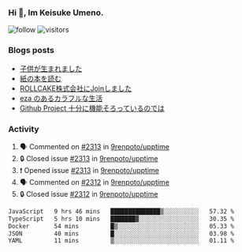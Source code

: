 ### Hi 👋, Im Keisuke Umeno.

<!--
**9renpoto/9renpoto** is a ✨ _special_ ✨ repository because its `README.md` (this file) appears on your GitHub profile.

Here are some ideas to get you started:

- 🔭 I’m currently working on ...
- 🌱 I’m currently learning ...
- 👯 I’m looking to collaborate on ...
- 🤔 I’m looking for help with ...
- 💬 Ask me about ...
- 📫 How to reach me: ...
- 😄 Pronouns: ...
- ⚡ Fun fact: ...
-->

![follow](https://img.shields.io/github/followers/9renpoto?label=Follow&style=social)
![visitors](https://komarev.com/ghpvc/?username=9renpoto&label=Profile%20views&color=0e75b6&style=flat)

### Blogs posts

<!-- BLOG-POST-LIST:START -->
- [子供が生まれました](https://9renpoto.win/entry/2024/04/18/hello-world)
- [紙の本を読む](https://9renpoto.win/entry/2024/02/25/reading-papar-book)
- [ROLLCAKE株式会社にJoinしました](https://9renpoto.win/entry/2024/02/11/join)
- [eza のあるカラフルな生活](https://9renpoto.win/entry/2024/02/01/eza)
- [Github Project 十分に機能そろっているのでは](https://9renpoto.win/entry/2024/01/14/gh-projects)
<!-- BLOG-POST-LIST:END -->

### Activity

<!--START_SECTION:activity-->
1. 🗣 Commented on [#2313](https://github.com/9renpoto/upptime/issues/2313#issuecomment-2093987193) in [9renpoto/upptime](https://github.com/9renpoto/upptime)
2. 🔒 Closed issue [#2313](https://github.com/9renpoto/upptime/issues/2313) in [9renpoto/upptime](https://github.com/9renpoto/upptime)
3. ❗ Opened issue [#2313](https://github.com/9renpoto/upptime/issues/2313) in [9renpoto/upptime](https://github.com/9renpoto/upptime)
4. 🗣 Commented on [#2312](https://github.com/9renpoto/upptime/issues/2312#issuecomment-2093949108) in [9renpoto/upptime](https://github.com/9renpoto/upptime)
5. 🔒 Closed issue [#2312](https://github.com/9renpoto/upptime/issues/2312) in [9renpoto/upptime](https://github.com/9renpoto/upptime)
<!--END_SECTION:activity-->

<!--START_SECTION:waka-->

```txt
JavaScript   9 hrs 46 mins   ██████████████▒░░░░░░░░░░   57.32 %
TypeScript   5 hrs 10 mins   ███████▓░░░░░░░░░░░░░░░░░   30.35 %
Docker       54 mins         █▒░░░░░░░░░░░░░░░░░░░░░░░   05.33 %
JSON         40 mins         █░░░░░░░░░░░░░░░░░░░░░░░░   03.98 %
YAML         11 mins         ▒░░░░░░░░░░░░░░░░░░░░░░░░   01.11 %
```

<!--END_SECTION:waka-->
